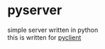 # pyserver
simple server written in python<br>
this is written for [pyclient](https://github.com/aliaryani-security/pyclient)